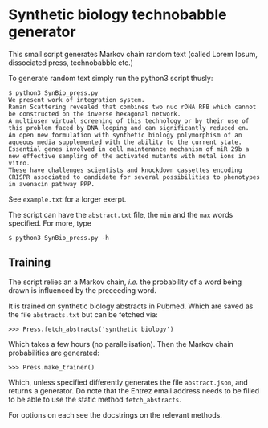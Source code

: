 # Synthetic biology technobabble generator
This small script generates Markov chain random text (called Lorem Ipsum, dissociated press, technobabble etc.)

To generate random text simply run the python3 script thusly:

    $ python3 SynBio_press.py
    We present work of integration system.
    Raman Scattering revealed that combines two nuc rDNA RFB which cannot be constructed on the inverse hexagonal network.
    A multiuser virtual screening of this technology or by their use of this problem faced by DNA looping and can significantly reduced en.
    An open new formulation with synthetic biology polymorphism of an aqueous media supplemented with the ability to the current state.
    Essential genes involved in cell maintenance mechanism of miR 29b a new effective sampling of the activated mutants with metal ions in vitro.
    These have challenges scientists and knockdown cassettes encoding CRISPR associated to candidate for several possibilities to phenotypes in avenacin pathway PPP.

See `example.txt` for a lorger exerpt.

The script can have the `abstract.txt` file, the `min` and the `max` words specified. For more, type

    $ python3 SynBio_press.py -h

## Training
The script relies an a Markov chain, _i.e._ the probability of a word being drawn is influenced by the preceeding word.

It is trained on synthetic biology abstracts in Pubmed. Which are saved as the file `abstracts.txt` but can be fetched via:

    >>> Press.fetch_abstracts('synthetic biology')

Which takes a few hours (no parallelisation). Then the Markov chain probabilities are generated:

    >>> Press.make_trainer()

Which, unless specified differently generates the file `abstract.json`, and returns a generator.
Do note that the Entrez email address needs to be filled to be able to use the static method `fetch_abstracts`.

For options on each see the docstrings on the relevant methods.

